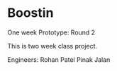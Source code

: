# Boostin
One week Prototype: Round 2

This is two week class project.

Engineers:
Rohan Patel
Pinak Jalan
